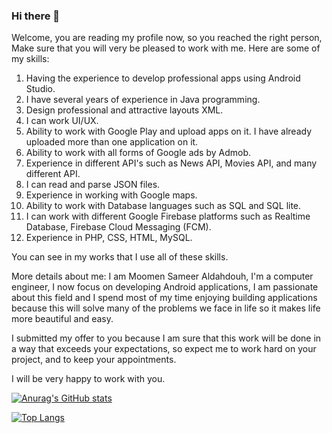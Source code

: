 ### Hi there 👋

Welcome, you are reading my profile now, so you reached the right person, Make sure that you will very be pleased to work with me. Here are some of my skills:

1. Having the experience to develop professional apps using Android Studio.
2. I have several years of experience in Java programming.
3. Design professional and attractive layouts XML.
4. I can work UI/UX.
5. Ability to work with Google Play and upload apps on it. I have already uploaded more than one application on it.
6. Ability to work with all forms of Google ads by Admob.
7. Experience in different API's such as News API, Movies API, and many different API.
8. I can read and parse JSON files.
9. Experience in working with Google maps.
10. Ability to work with Database languages such as SQL and SQL lite.
11. I can work with different Google Firebase platforms such as Realtime Database, Firebase Cloud Messaging (FCM).
12. Experience in PHP, CSS, HTML, MySQL.

You can see in my works that I use all of these skills.

More details about me:
I am Moomen Sameer Aldahdouh, I'm a computer engineer, I now focus on developing Android applications, I am passionate about this field and I spend most of my time enjoying building applications because this will solve many of the problems we face in life so it makes life more beautiful and easy.

I submitted my offer to you because I am sure that this work will be done in a way that exceeds your expectations, so expect me to work hard on your project, and to keep your appointments.

I will be very happy to work with you.

[![Anurag's GitHub stats](https://github-readme-stats.vercel.app/api?username=moomenaldahdouh)](https://github.com/anuraghazra/github-readme-stats)

[![Top Langs](https://github-readme-stats.vercel.app/api/top-langs/?username=moomenaldahdouh&layout=compact)](https://github.com/anuraghazra/github-readme-stats)
